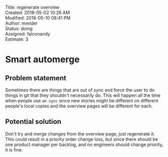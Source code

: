 Title: regenerate overview  
Created: 2018-05-02 10:26 AM  
Modified: 2018-05-10 08:41 PM  
Author: mreider  
Status: doing  
Assigned: falconandy  
Estimate: 3  

# Smart automerge

## Problem statement

Sometimes there are things that are out of sync and force the user to do things in git that they shouldn't necessarily do. This will happen all the time when people use `am sync` since new stories might be different on different people's local copies and the overview pages will be different for each.

## Potential solution

Don't try and merge changes from the overview page, just regenerate it. This could result in a priority order change loss, but since there should be one product manager per backlog, and no engineers should change priority, it is fine.
